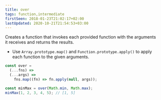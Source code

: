 ```yaml
---
title: over
tags: function,intermediate
firstSeen: 2018-01-23T21:02:17+02:00
lastUpdated: 2020-10-21T21:54:53+03:00
---
```


Creates a function that invokes each provided function with the arguments it receives and returns the results.

- Use `Array.prototype.map()` and `Function.prototype.apply()` to apply each function to the given arguments.

```js
const over =
  (...fns) =>
  (...args) =>
    fns.map((fn) => fn.apply(null, args));
```

```js
const minMax = over(Math.min, Math.max);
minMax(1, 2, 3, 4, 5); // [1, 5]
```
